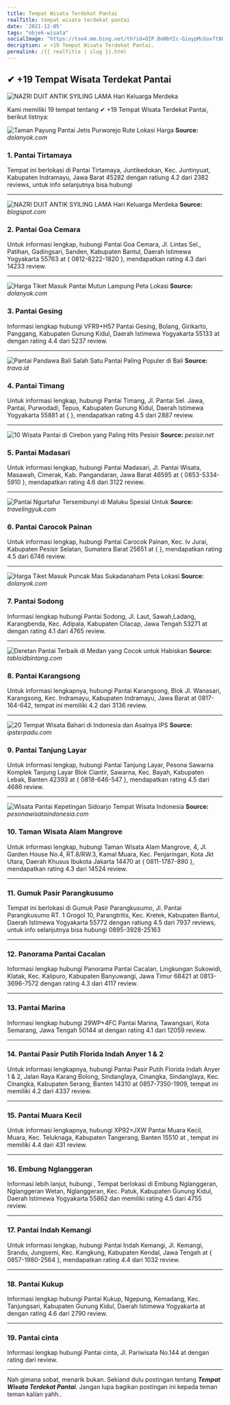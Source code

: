```yaml
---
title: Tempat Wisata Terdekat Pantai
realTitle: tempat wisata terdekat pantai
date: '2021-12-05'
tags: "objek-wisata"
socialImage: "https://tse4.mm.bing.net/th?id=OIP.BoNbYIc-GioypMcGoxft8QHaFj&amp;pid=15.1"
decription: ✔ +19 Tempat Wisata Terdekat Pantai.
permalink: /{{ realTitle | slug }}.html
---
```


## ✔ +19 Tempat Wisata Terdekat Pantai

![NAZRI DUIT ANTIK  SYILING LAMA Hari Keluarga  Merdeka ](http://2.bp.blogspot.com/-xjrOUgqT524/UqyVn4O461I/AAAAAAAAClc/AyfsY7O6OMQ/s1600/bkt+merah+pantai+merdeka+318.jpg)



Kami memiliki 19 tempat tentang ✔ +19 Tempat Wisata Terdekat Pantai, berikut listnya:



![ Taman Payung Pantai Jetis Purworejo Rute Lokasi  Harga ](https://tse2.mm.bing.net/th?id=OIP.6Qe9qOEPQyRBEqRlD5NCxQHaFj&amp;pid=15.1)
**Source:** _dolanyok.com_


### 1. Pantai Tirtamaya



Tempat ini berlokasi di Pantai Tirtamaya, Juntikedokan, Kec. Juntinyuat, Kabupaten Indramayu, Jawa Barat 45282 dengan ratiung 4.2 dari 2382 reviews, untuk info selanjutnya bisa hubungi 

---


![NAZRI DUIT ANTIK  SYILING LAMA Hari Keluarga  Merdeka ](https://tse2.mm.bing.net/th?id=OIP.K7IAg7wf42lEgn09WnglgQHaFj&amp;pid=15.1)
**Source:** _blogspot.com_


### 2. Pantai Goa Cemara



Untuk informasi lengkap, hubungi Pantai Goa Cemara, Jl. Lintas Sel., Patihan, Gadingsari, Sanden, Kabupaten Bantul, Daerah Istimewa Yogyakarta 55763 at { 0812-8222-1820 }, mendapatkan rating 4.3 dari 14233 review.

---


![ Harga Tiket Masuk Pantai Mutun Lampung Peta Lokasi ](https://tse4.mm.bing.net/th?id=OIP._goiCqcYkRXKWAJeE7wpfQHaFj&amp;pid=15.1)
**Source:** _dolanyok.com_


### 3. Pantai Gesing



Informasi lengkap hubungi VFR9+H57 Pantai Gesing, Bolang, Girikarto, Panggang, Kabupaten Gunung Kidul, Daerah Istimewa Yogyakarta 55133 at  dengan rating 4.4 dari 5237 review.

---


![Pantai Pandawa Bali  Salah Satu Pantai Paling Populer di Bali](https://tse3.mm.bing.net/th?id=OIP.kytXT1cAi9ERy-BUxS_gkAHaDL&amp;pid=15.1)
**Source:** _trava.id_


### 4. Pantai Timang



Untuk informasi lengkap, hubungi Pantai Timang, Jl. Pantai Sel. Jawa, Pantai, Purwodadi, Tepus, Kabupaten Gunung Kidul, Daerah Istimewa Yogyakarta 55881 at {  }, mendapatkan rating 4.5 dari 2887 review.

---


![10 Wisata Pantai di Cirebon yang Paling Hits  Pesisir](https://tse2.mm.bing.net/th?id=OIP.ChA3FlWXMS7xsWVqGirJigHaDt&amp;pid=15.1)
**Source:** _pesisir.net_


### 5. Pantai Madasari



Untuk informasi lengkap, hubungi Pantai Madasari, Jl. Pantai Wisata, Masawah, Cimerak, Kab. Pangandaran, Jawa Barat 46595 at { 0853-5334-5910 }, mendapatkan rating 4.6 dari 3122 review.

---


![Pantai Ngurtafur Tersembunyi di Maluku Spesial Untuk ](https://tse2.mm.bing.net/th?id=OIP.xzzb21jYOeRBhBDi7lujwAFNC7&amp;pid=15.1)
**Source:** _travelingyuk.com_


### 6. Pantai Carocok Painan



Untuk informasi lengkap, hubungi Pantai Carocok Painan, Kec. Iv Jurai, Kabupaten Pesisir Selatan, Sumatera Barat 25651 at {  }, mendapatkan rating 4.5 dari 6746 review.

---


![ Harga Tiket Masuk Puncak Mas Sukadanaham Peta Lokasi ](https://tse4.mm.bing.net/th?id=OIP.lv4YIjC34ABEdbXFnZA23gHaI5&amp;pid=15.1)
**Source:** _dolanyok.com_


### 7. Pantai Sodong



Informasi lengkap hubungi Pantai Sodong, Jl. Laut, Sawah,Ladang, Karangbenda, Kec. Adipala, Kabupaten Cilacap, Jawa Tengah 53271 at  dengan rating 4.1 dari 4765 review.

---


![Deretan Pantai Terbaik di Medan yang Cocok untuk Habiskan ](https://tse3.mm.bing.net/th?id=OIP.TXX5zE4qEBLSIS-Fb7RYdAHaEL&amp;pid=15.1)
**Source:** _tabloidbintang.com_


### 8. Pantai Karangsong



Untuk informasi lengkapnya, hubungi Pantai Karangsong, Blok Jl. Wanasari, Karangsong, Kec. Indramayu, Kabupaten Indramayu, Jawa Barat at 0817-164-642, tempat ini memiliki 4.2 dari 3136 review.

---


![ 20 Tempat Wisata Bahari di Indonesia dan Asalnya  IPS ](https://tse2.mm.bing.net/th?id=OIP.RumS17x5wpE6eHpUNEkCzgHaEB&amp;pid=15.1)
**Source:** _ipsterpadu.com_


### 9. Pantai Tanjung Layar



Untuk informasi lengkap, hubungi Pantai Tanjung Layar, Pesona Sawarna Komplek Tanjung Layar Blok Ciantir, Sawarna, Kec. Bayah, Kabupaten Lebak, Banten 42393 at { 0818-646-547 }, mendapatkan rating 4.5 dari 4686 review.

---


![Wisata Pantai Kepetingan Sidoarjo  Tempat Wisata Indonesia](https://tse2.mm.bing.net/th?id=OIP.ot_cufQ1SakDqPCZtwI13QHaEd&amp;pid=15.1)
**Source:** _pesonawisataindonesia.com_


### 10. Taman Wisata Alam Mangrove



Untuk informasi lengkap, hubungi Taman Wisata Alam Mangrove, 4, Jl. Garden House No.4, RT.8/RW.3, Kamal Muara, Kec. Penjaringan, Kota Jkt Utara, Daerah Khusus Ibukota Jakarta 14470 at { 0811-1787-890 }, mendapatkan rating 4.3 dari 14524 review.

---


### 11. Gumuk Pasir Parangkusumo



Tempat ini berlokasi di Gumuk Pasir Parangkusumo, Jl. Pantai Parangkusumo RT. 1 Grogol 10, Parangtritis, Kec. Kretek, Kabupaten Bantul, Daerah Istimewa Yogyakarta 55772 dengan ratiung 4.5 dari 7937 reviews, untuk info selanjutnya bisa hubungi 0895-3928-25163

---


### 12. Panorama Pantai Cacalan



Informasi lengkap hubungi Panorama Pantai Cacalan, Lingkungan Sukowidi, Klatak, Kec. Kalipuro, Kabupaten Banyuwangi, Jawa Timur 68421 at 0813-3696-7572 dengan rating 4.3 dari 4117 review.

---


### 13. Pantai Marina



Informasi lengkap hubungi 29WP+4FC Pantai Marina, Tawangsari, Kota Semarang, Jawa Tengah 50144 at  dengan rating 4.1 dari 12059 review.

---


### 14. Pantai Pasir Putih Florida Indah Anyer 1 &amp; 2



Untuk informasi lengkapnya, hubungi Pantai Pasir Putih Florida Indah Anyer 1 &amp; 2, Jalan Raya Karang Bolong, Sindanglaya, Cinangka, Sindanglaya, Kec. Cinangka, Kabupaten Serang, Banten 14310 at 0857-7350-1909, tempat ini memiliki 4.2 dari 4337 review.

---


### 15. Pantai Muara Kecil



Untuk informasi lengkapnya, hubungi XP92+JXW Pantai Muara Kecil, Muara, Kec. Teluknaga, Kabupaten Tangerang, Banten 15510 at , tempat ini memiliki 4.4 dari 431 review.

---


### 16. Embung Nglanggeran



Informasi lebih lanjut, hubungi , Tempat berlokasi di Embung Nglanggeran, Nglanggeran Wetan, Nglanggeran, Kec. Patuk, Kabupaten Gunung Kidul, Daerah Istimewa Yogyakarta 55862 dan memiliki rating 4.5 dari 4755 review.

---


### 17. Pantai Indah Kemangi



Untuk informasi lengkap, hubungi Pantai Indah Kemangi, Jl. Kemangi, Srandu, Jungsemi, Kec. Kangkung, Kabupaten Kendal, Jawa Tengah at { 0857-1980-2564 }, mendapatkan rating 4.4 dari 1032 review.

---


### 18. Pantai Kukup



Informasi lengkap hubungi Pantai Kukup, Ngepung, Kemadang, Kec. Tanjungsari, Kabupaten Gunung Kidul, Daerah Istimewa Yogyakarta at  dengan rating 4.6 dari 2790 review.

---


### 19. Pantai cinta



Informasi lengkap hubungi Pantai cinta, Jl. Pariwisata No.144 at  dengan rating  dari  review.

---









Nah gimana sobat, menarik bukan. Sekiand dulu postingan tentang ***Tempat Wisata Terdekat Pantai***. Jangan lupa bagikan postingan ini kepada teman teman kalian yahh..
